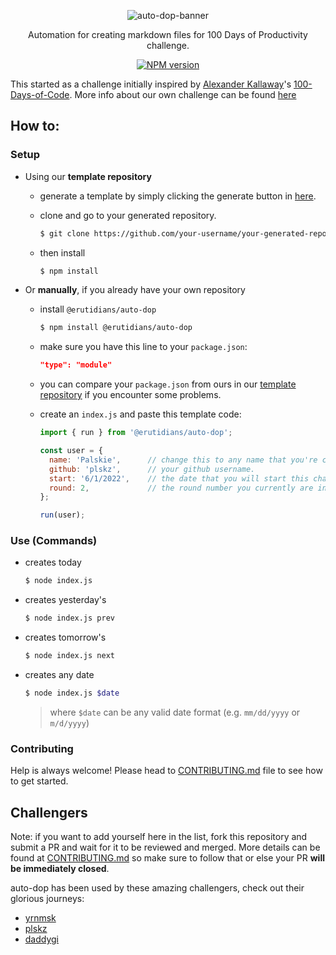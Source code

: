 <div align="center">

  ![auto-dop-banner](https://user-images.githubusercontent.com/57343545/177624833-3deb3e4b-c9c2-4e33-8fe8-a25004376eb7.png)

  <p>Automation for creating markdown files for 100 Days of Productivity challenge.</p>

  <p align="center">
    <a href="https://www.npmjs.com/package/@erutidians/auto-dop"><img src="https://img.shields.io/npm/v/@erutidians/auto-dop?color=c95f8b" alt="NPM version"></a>
  </p>
</div>

This started as a challenge initially inspired by [Alexander Kallaway](https://github.com/Kallaway)'s [100-Days-of-Code](https://github.com/Kallaway/100-days-of-code). More info about our own challenge can be found [here](https://github.com/Erutidians/100-days-of-productivity)

## How to:

### Setup

- Using our **template repository**

  - generate a template by simply clicking the generate button in [here](https://github.com/Erutidians/100-days-of-productivity).
  - clone and go to your generated repository.

    ```bash
    $ git clone https://github.com/your-username/your-generated-repository.git
    ```

  - then install

    ```bash
    $ npm install
    ```

- Or **manually**, if you already have your own repository

  - install `@erutidians/auto-dop`

    ```bash
    $ npm install @erutidians/auto-dop
    ```

  - make sure you have this line to your `package.json`:

    ```json
    "type": "module"
    ```

  - you can compare your `package.json` from ours in our [template repository](https://github.com/Erutidians/100-days-of-productivity) if you encounter some problems.
  - create an `index.js` and paste this template code:

    ```js
    import { run } from '@erutidians/auto-dop';

    const user = {
      name: 'Palskie',      // change this to any name that you're comfortable with.
      github: 'plskz',      // your github username.
      start: '6/1/2022',    // the date that you will start this challenge (e.g. m/d/yyyy)
      round: 2,             // the round number you currently are in. (if omitted, defaults to 1)
    };

    run(user);
    ```

### Use (Commands)

- creates today

  ```bash
  $ node index.js
  ```

- creates yesterday's

  ```bash
  $ node index.js prev
  ```

- creates tomorrow's

  ```bash
  $ node index.js next
  ```

- creates any date

  ```bash
  $ node index.js $date
  ```

  > where `$date` can be any valid date format (e.g. `mm/dd/yyyy` or `m/d/yyyy`)

### Contributing

Help is always welcome! Please head to [CONTRIBUTING.md](./.github/CONTRIBUTING.md) file to see how to get started.

## Challengers

Note: if you want to add yourself here in the list, fork this repository and submit a PR and wait for it to be reviewed and merged. More details can be found at [CONTRIBUTING.md](./.github/CONTRIBUTING.md/#challengers) so make sure to follow that or else your PR **will be immediately closed**.

auto-dop has been used by these amazing challengers, check out their glorious journeys:

- [yrnmsk](https://github.com/yrnmsk/100-days-of-productivity)
- [plskz](https://github.com/plskz/100-days-of-productivity)
- [daddygi](https://github.com/daddygi/100-days-of-productivity)
